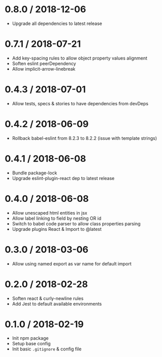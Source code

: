 
0.8.0 / 2018-12-06
==================

  * Upgrade all dependencies to latest release

0.7.1 / 2018-07-21
==================

  * Add key-spacing rules to allow object property values alignment
  * Soften eslint peerDependency
  * Allow implicit-arrow-linebreak

0.4.3 / 2018-07-01
==================

  * Allow tests, specs & stories to have dependencies from devDeps

0.4.2 / 2018-06-09
==================

  * Rollback babel-eslint from 8.2.3 to 8.2.2 (issue with template strings)

0.4.1 / 2018-06-08
==================

  * Bundle package-lock
  * Upgrade eslint-plugin-react dep to latest release

0.4.0 / 2018-06-08
==================

  * Allow unescaped html entities in jsx
  * Allow label linking to field by nesting OR id
  * Switch to babel code parser to allow class properties parsing
  * Upgrade plugins React & Import to @latest

0.3.0 / 2018-03-06
==================

  * Allow using named export as var name for default import

0.2.0 / 2018-02-28
==================

  * Soften react & curly-newline rules
  * Add Jest to default available environments

0.1.0 / 2018-02-19
==================

  * Init npm package
  * Setup base config
  * Init basic `.gitignore` & config file

